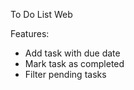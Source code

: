 To Do List Web

Features: 
- Add task with due date
- Mark task as completed
- Filter pending tasks
